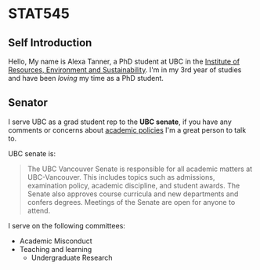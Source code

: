 # STAT545
## Self Introduction

Hello, My name is Alexa Tanner, a PhD student at UBC in the [Institute of Resources, Environment and Sustainability](http://ires.ubc.ca).
I'm in my 3rd year of studies and have been *loving* my time as a PhD student. 

## Senator
I serve UBC as a grad student rep to the **UBC senate**, if you have any comments or concerns about [academic policies](http://http://senate.ubc.ca) I'm a great person to talk to. 

UBC senate is:
>The UBC Vancouver Senate is responsible for all academic matters at UBC-Vancouver. This includes topics such as admissions, examination policy, academic discipline, and student awards. The Senate also approves course curricula and new departments and confers degrees. Meetings of the Senate are open for anyone to attend.

I serve on the following committees:
* Academic Misconduct
* Teaching and learning
   * Undergraduate Research
